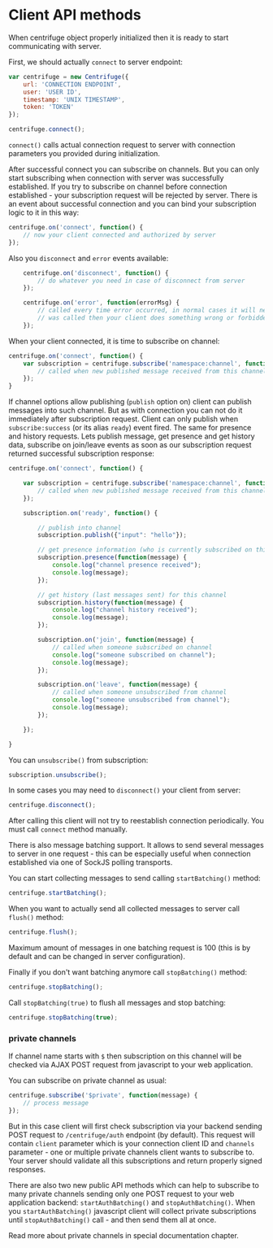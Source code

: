 # Client API methods

When centrifuge object properly initialized then it is ready to start communicating with server.

First, we should actually `connect` to server endpoint:

```javascript
var centrifuge = new Centrifuge({
    url: 'CONNECTION ENDPOINT',
    user: 'USER ID',
    timestamp: 'UNIX TIMESTAMP',
    token: 'TOKEN'
});

centrifuge.connect();
```

`connect()` calls actual connection request to server with connection parameters you provided
during initialization.

After successful connect you can subscribe on channels. But you can only start subscribing when
connection with server was successfully established. If you try to subscribe on channel before
connection established - your subscription request will be rejected by server. There is an event
about successful connection and you can bind your subscription logic to it in this way:

```javascript
centrifuge.on('connect', function() {
    // now your client connected and authorized by server
});
```

Also you `disconnect` and `error` events available:

```javascript
    centrifuge.on('disconnect', function() {
        // do whatever you need in case of disconnect from server
    });

    centrifuge.on('error', function(errorMsg) {
        // called every time error occurred, in normal cases it will never be called, if it
        // was called then your client does something wrong or forbidden
    });
```

When your client connected, it is time to subscribe on channel:

```javascript
centrifuge.on('connect', function() {
    var subscription = centrifuge.subscribe('namespace:channel', function(message) {
        // called when new published message received from this channel
    });
}
```

If channel options allow publishing (`publish` option on) client can publish messages into such
channel. But as with connection you can not do it immediately after subscription request. Client
can only publish when `subscribe:success` (or its alias `ready`) event fired. The same for presence
and history requests. Lets publish message, get presence and get history data, subscribe on join/leave
events as soon as our subscription request returned successful subscription response:

```javascript
centrifuge.on('connect', function() {

    var subscription = centrifuge.subscribe('namespace:channel', function(message) {
        // called when new published message received from this channel
    });

    subscription.on('ready', function() {

        // publish into channel
        subscription.publish({"input": "hello"});

        // get presence information (who is currently subscribed on this channel)
        subscription.presence(function(message) {
            console.log("channel presence received");
            console.log(message);
        });

        // get history (last messages sent) for this channel
        subscription.history(function(message) {
            console.log("channel history received");
            console.log(message);
        });

        subscription.on('join', function(message) {
            // called when someone subscribed on channel
            console.log("someone subscribed on channel");
            console.log(message);
        });

        subscription.on('leave', function(message) {
            // called when someone unsubscribed from channel
            console.log("someone unsubscribed from channel");
            console.log(message);
        });

    });

}
```

You can `unsubscribe()` from subscription:

```javascript
subscription.unsubscribe();
```

In some cases you may need to `disconnect()` your client from server:

```javascript
centrifuge.disconnect();
```

After calling this client will not try to reestablish connection periodically. You must call
`connect` method manually.

There is also message batching support. It allows to send several messages to server in one request - this
can be especially useful when connection established via one of SockJS polling transports.

You can start collecting messages to send calling `startBatching()` method:

```javascript
centrifuge.startBatching();
```

When you want to actually send all collected messages to server call `flush()` method:

```javascript
centrifuge.flush();
```

Maximum amount of messages in one batching request is 100 (this is by default and can be changed
in server configuration).

Finally if you don't want batching anymore call `stopBatching()` method:


```javascript
centrifuge.stopBatching();
```

Call `stopBatching(true)` to flush all messages and stop batching:

```javascript
centrifuge.stopBatching(true);
```

### private channels

If channel name starts with `$` then subscription on this channel will be checked via AJAX POST request from
javascript to your web application.

You can subscribe on private channel as usual:

```javascript
centrifuge.subscribe('$private', function(message) {
    // process message
});
```

But in this case client will first check subscription via your backend sending POST request
to `/centrifuge/auth` endpoint (by default). This request will contain `client` parameter
which is your connection client ID and `channels` parameter - one or multiple private channels
client wants to subscribe to. Your server should validate all this subscriptions and return
properly signed responses.

There are also two new public API methods which can help to subscribe to many private
channels sending only one POST request to your web application backend: `startAuthBatching()`
and `stopAuthBatching()`. When you `startAuthBatching()` javascript client will collect
private subscriptions until `stopAuthBatching()` call - and then send them all at once.

Read more about private channels in special documentation chapter.
